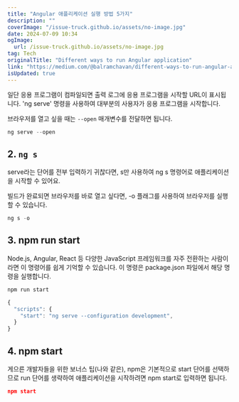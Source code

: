 ```yaml
---
title: "Angular 애플리케이션 실행 방법 5가지"
description: ""
coverImage: "/issue-truck.github.io/assets/no-image.jpg"
date: 2024-07-09 10:34
ogImage: 
  url: /issue-truck.github.io/assets/no-image.jpg
tag: Tech
originalTitle: "Different ways to run Angular application"
link: "https://medium.com/@balramchavan/different-ways-to-run-angular-application-4f5626308542"
isUpdated: true
---
```






일단 응용 프로그램이 컴파일되면 출력 로그에 응용 프로그램을 시작할 URL이 표시됩니다. 'ng serve' 명령을 사용하여 대부분의 사용자가 응용 프로그램을 시작합니다.

<div class="content-ad"></div>

브라우저를 열고 싶을 때는 `--open` 매개변수를 전달하면 됩니다.

```js
ng serve --open
```

## 2. `ng s`

serve라는 단어를 전부 입력하기 귀찮다면, s만 사용하여 ng s 명령어로 애플리케이션을 시작할 수 있어요.

<div class="content-ad"></div>

빌드가 완료되면 브라우저를 바로 열고 싶다면, -o 플래그를 사용하여 브라우저를 실행할 수 있습니다.

```js
ng s -o
```

## 3. npm run start

Node.js, Angular, React 등 다양한 JavaScript 프레임워크를 자주 전환하는 사람이라면 이 명령어를 쉽게 기억할 수 있습니다. 이 명령은 package.json 파일에서 해당 명령을 실행합니다.

<div class="content-ad"></div>

```js
npm run start
```

```js
{
  "scripts": {
    "start": "ng serve --configuration development",
  }
}
```

## 4. npm start

게으른 개발자들을 위한 보너스 팁(나와 같은), npm은 기본적으로 start 단어를 선택하므로 run 단어를 생략하여 애플리케이션을 시작하려면 npm start로 입력하면 됩니다.

<div class="content-ad"></div>

```json
npm start
```